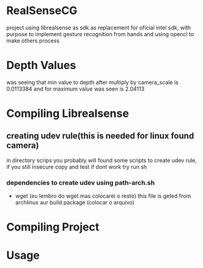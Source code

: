 # RealSenseCG

project using librealsense as sdk as replacement for oficial intel sdk, with purpose to implement gesture recognition from hands and using opencl to make others process

# Depth Values
was seeing that min value to depth after multiply by camera_scale is 0.0113384 and for maximum value was seen is 2.04113

# Compiling Librealsense

## creating udev rule(this is needed for linux found camera)
  in directory scrips you probably will found some scripts to create udev rule, if you still insecure copy and test if dont work
  try run sh
### dependencies to create udev using path-arch.sh
  - wget
  (eu lembro do wget mas colocarei o resto)
  this file is geted from archlinux aur build package
  (colocar o arquivo)

# Compiling Project

# Usage
